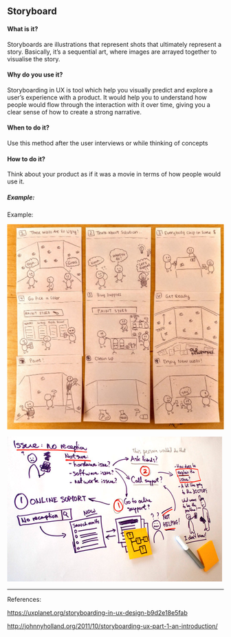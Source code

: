 ## Storyboard

#### What is it?
Storyboards are illustrations that represent shots that ultimately represent a story. Basically, it’s a sequential art, where images are arrayed together to visualise the story. 

#### Why do you use it?
Storyboarding in UX is tool which help you visually predict and explore a user’s experience with a product. It would help you to understand how people would flow through the interaction with it over time, giving you a clear sense of how to create a strong narrative.

#### When to do it?
Use this method after the user interviews or while thinking of concepts

#### How to do it?
Think about your product as if it was a movie in terms of how people would use it. 

##### Example:






Example:

![Storyboard](/images/storyboard.jpeg?raw=true "Storyboard")


![Storyboard-UX](/images/storyboard-ux.jpg?raw=true "Storyboard-UX")

---

References:

https://uxplanet.org/storyboarding-in-ux-design-b9d2e18e5fab

http://johnnyholland.org/2011/10/storyboarding-ux-part-1-an-introduction/
